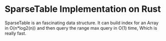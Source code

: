 # SparseTable Implementation on Rust

SparseTable is an fascinating data structure. It can build index for an Array in O(n*log2(n)) and then query the range max query in O(1) time, Which is really fast.